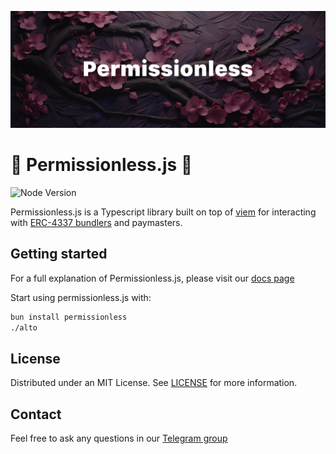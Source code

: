 <p align="center"><a href="https://docs.pimlico/permissionless"><img width="1000" title="Permissionless" src='./assets/banner.png' /></a></p>

# 🌸 Permissionless.js 🌸

![Node Version](https://img.shields.io/badge/node-20.x-green)

Permissionless.js is a Typescript library built on top of [viem](https://viem.sh) for interacting with [ERC-4337 bundlers](https://eips.ethereum.org/EIPS/eip-4337) and paymasters.

## Getting started

For a full explanation of Permissionless.js, please visit our [docs page](https://docs.pimlico.io/)

Start using permissionless.js with:
```bash
bun install permissionless
./alto
```

## License

Distributed under an MIT License. See [LICENSE](./LICENSE) for more information.

## Contact

Feel free to ask any questions in our [Telegram group](https://t.me/pimlicoHQ)
